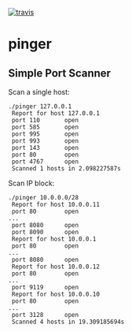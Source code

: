 [![travis](https://travis-ci.com/bigmyx/pinger.svg?branch=master)](https://travis-ci.com/github/bigmyx/pinger)


# pinger

## Simple Port Scanner

Scan a single host:

```
./pinger 127.0.0.1            
 Report for host 127.0.0.1 
 port 110       open 
 port 585       open 
 port 995       open 
 port 993       open 
 port 143       open 
 port 80        open 
 port 4767      open 
 Scanned 1 hosts in 2.098227587s
```

Scan IP block:

```
./pinger 10.0.0.0/28
 Report for host 10.0.0.11 
 port 80        open 
...
 port 8080      open 
 port 8090      open 
 Report for host 10.0.0.1 
 port 80        open 
...
 port 8080      open 
 Report for host 10.0.0.12 
 port 80        open 
... 
 port 9119      open 
 Report for host 10.0.0.10 
 port 80        open 
...
 port 3128      open 
 Scanned 4 hosts in 19.309185694s
```
